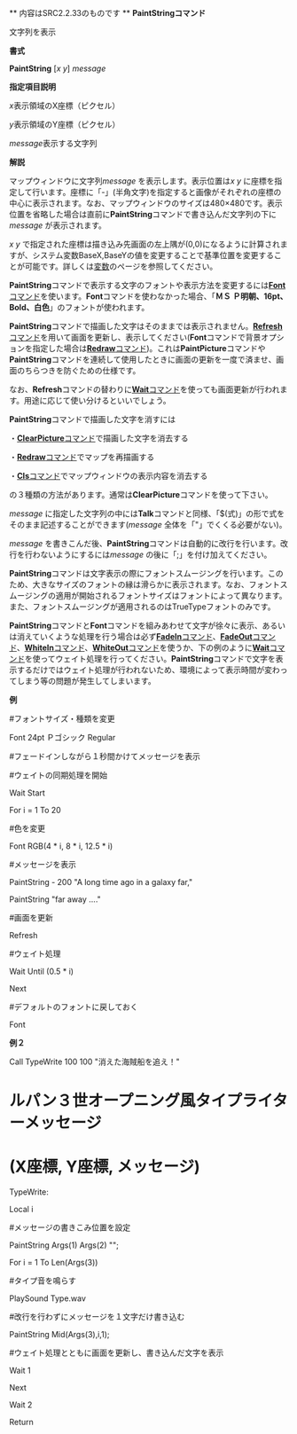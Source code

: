 ** 内容はSRC2.2.33のものです **
**PaintStringコマンド**

文字列を表示

**書式**

**PaintString** [*x y*] *message*

**指定項目説明**

*x*表示領域のX座標（ピクセル）

*y*表示領域のY座標（ピクセル）

*message*表示する文字列

**解説**

マップウィンドウに文字列*message* を表示します。表示位置は*x y* に座標を指定して行います。座標に「-」(半角文字)を指定すると画像がそれぞれの座標の中心に表示されます。なお、マップウィンドウのサイズは480×480です。表示位置を省略した場合は直前に**PaintString**コマンドで書き込んだ文字列の下に*message* が表示されます。

*x y* で指定された座標は描き込み先画面の左上隅が(0,0)になるように計算されますが、システム変数BaseX,BaseYの値を変更することで基準位置を変更することが可能です。詳しくは[変数](変数.md)のページを参照してください。

**PaintString**コマンドで表示する文字のフォントや表示方法を変更するには[**Font**コマンド](Fontコマンド.md)を使います。**Font**コマンドを使わなかった場合、「**ＭＳ Ｐ明朝、16pt、Bold、白色**」のフォントが使われます。

**PaintString**コマンドで描画した文字はそのままでは表示されません。[**Refresh**コマンド](Refreshコマンド.md)を用いて画面を更新し、表示してください(**Font**コマンドで背景オプションを指定した場合は[**Redraw**コマンド](Redrawコマンド.md))。これは**PaintPicture**コマンドや**PaintString**コマンドを連続して使用したときに画面の更新を一度で済ませ、画面のちらつきを防ぐための仕様です。

なお、**Refresh**コマンドの替わりに[**Wait**コマンド](Waitコマンド.md)を使っても画面更新が行われます。用途に応じて使い分けるといいでしょう。

**PaintString**コマンドで描画した文字を消すには

・[**ClearPicture**コマンド](ClearPictureコマンド.md)で描画した文字を消去する

・[**Redraw**コマンド](Redrawコマンド.md)でマップを再描画する

・[**Cls**コマンド](Clsコマンド.md)でマップウィンドウの表示内容を消去する

の３種類の方法があります。通常は**ClearPicture**コマンドを使って下さい。

*message* に指定した文字列の中には**Talk**コマンドと同様、「$(式)」の形で式をそのまま記述することができます(*message* 全体を「"」でくくる必要がない)。

*message* を書きこんだ後、**PaintString**コマンドは自動的に改行を行います。改行を行わないようにするには*message* の後に「;」を付け加えてください。

**PaintString**コマンドは文字表示の際にフォントスムージングを行います。このため、大きなサイズのフォントの縁は滑らかに表示されます。なお、フォントスムージングの適用が開始されるフォントサイズはフォントによって異なります。また、フォントスムージングが適用されるのはTrueTypeフォントのみです。

**PaintString**コマンドと**Font**コマンドを組みあわせて文字が徐々に表示、あるいは消えていくような処理を行う場合は必ず[**FadeIn**コマンド](FadeInコマンド.md)、[**FadeOut**コマンド](FadeOutコマンド.md)、[**WhiteIn**コマンド](WhiteInコマンド.md)、[**WhiteOut**コマンド](WhiteOutコマンド.md)を使うか、下の例のように[**Wait**コマンド](Waitコマンド.md)を使ってウェイト処理を行ってください。**PaintString**コマンドで文字を表示するだけではウェイト処理が行われないため、環境によって表示時間が変わってしまう等の問題が発生してしまいます。

**例**

#フォントサイズ・種類を変更

Font 24pt Ｐゴシック Regular

#フェードインしながら１秒間かけてメッセージを表示

#ウェイトの同期処理を開始

Wait Start

For i = 1 To 20

#色を変更

Font RGB(4 \* i, 8 \* i, 12.5 \* i)

#メッセージを表示

PaintString - 200 "A long time ago in a galaxy far,"

PaintString "far away ...."

#画面を更新

Refresh

#ウェイト処理

Wait Until (0.5 \* i)

Next

#デフォルトのフォントに戻しておく

Font

**例２**

Call TypeWrite 100 100 "消えた海賊船を追え！"

# ルパン３世オープニング風タイプライターメッセージ

# (X座標, Y座標, メッセージ)

TypeWrite:

Local i

#メッセージの書きこみ位置を設定

PaintString Args(1) Args(2) "";

For i = 1 To Len(Args(3))

#タイプ音を鳴らす

PlaySound Type.wav

#改行を行わずにメッセージを１文字だけ書き込む

PaintString Mid(Args(3),i,1);

#ウェイト処理とともに画面を更新し、書き込んだ文字を表示

Wait 1

Next

Wait 2

Return
